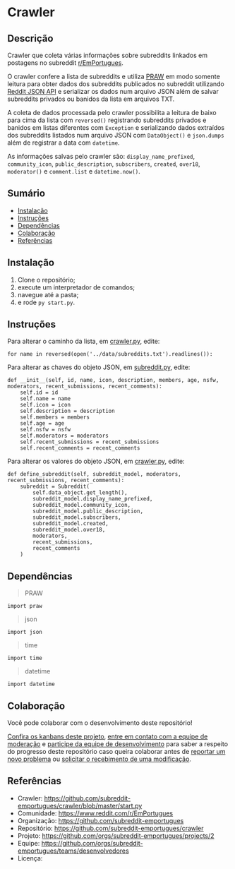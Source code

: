 # Crawler

## Descrição

Crawler que coleta várias informações sobre subreddits linkados em postagens no subreddit [r/EmPortugues](https://www.reddit.com/r/EmPortugues/).

O crawler confere a lista de subreddits e utiliza [PRAW](https://praw.readthedocs.io/en/latest/#) em modo somente leitura para obter dados dos subreddits publicados no subreddit utilizando [Reddit JSON API](https://github.com/reddit-archive/reddit/wiki/json) e serializar os dados num arquivo JSON além de salvar subreddits privados ou banidos da lista em arquivos TXT.

A coleta de dados processada pelo crawler possibilita a leitura de baixo para cima da lista com `reversed()` registrando subreddits privados e banidos em listas diferentes com `Exception` e serializando dados extraídos dos subreddits listados num arquivo JSON com `DataObject()` e `json.dumps` além de registrar a data com `datetime`.

As informações salvas pelo crawler são: `display_name_prefixed`, `community_icon`, `public_description`, `subscribers`, `created`, `over18`, `moderator()` e `comment.list` e `datetime.now()`.

## Sumário
* [Instalação](#Instalação)
* [Instruções](#Instruções)
* [Dependências](#Dependências)
* [Colaboração](#Colaboração)
* [Referências](#Referências)

## Instalação
1. Clone o repositório;
2. execute um interpretador de comandos;
3. navegue até a pasta;
4. e rode `py start.py`.

## Instruções
Para alterar o caminho da lista, em [crawler.py](https://github.com/subreddit-emportugues/crawler/blob/master/crawler.py), edite:
```
for name in reversed(open('../data/subreddits.txt').readlines()):
```

Para alterar as chaves do objeto JSON, em [subreddit.py](https://github.com/subreddit-emportugues/crawler/blob/master/subreddit.py), edite:
```
def __init__(self, id, name, icon, description, members, age, nsfw, moderators, recent_submissions, recent_comments):
    self.id = id
    self.name = name
    self.icon = icon
    self.description = description
    self.members = members
    self.age = age
    self.nsfw = nsfw
    self.moderators = moderators
    self.recent_submissions = recent_submissions
    self.recent_comments = recent_comments
```

Para alterar os valores do objeto JSON, em [crawler.py](https://github.com/subreddit-emportugues/crawler/blob/master/crawler.py), edite:
```
def define_subreddit(self, subreddit_model, moderators, recent_submissions, recent_comments):
    subreddit = Subreddit(
        self.data_object.get_length(),
        subreddit_model.display_name_prefixed,
        subreddit_model.community_icon,
        subreddit_model.public_description,
        subreddit_model.subscribers,
        subreddit_model.created,
        subreddit_model.over18,
        moderators,
        recent_submissions,
        recent_comments
    )
```

## Dependências
> PRAW
```
import praw
```
> json
```
import json
```
> time
```
import time
```
> datetime
```
import datetime
```

## Colaboração

Você pode colaborar com o desenvolvimento deste repositório!

[Confira os kanbans deste projeto](https://github.com/orgs/subreddit-emportugues/projects/2), [entre em contato com a equipe de moderação](https://reddit.com/message/compose?to=/r/EmPortugues) e [participe da equipe de desenvolvimento](https://github.com/orgs/subreddit-emportugues/teams/desenvolvedores) para saber a respeito do progresso deste repositório caso queira colaborar antes de [reportar um novo problema](https://github.com/subreddit-emportugues/aplicativo/issues) ou [solicitar o recebimento de uma modificação](https://github.com/subreddit-emportugues/aplicativo/pulls).

## Referências

* Crawler: https://github.com/subreddit-emportugues/crawler/blob/master/start.py
* Comunidade: https://www.reddit.com/r/EmPortugues
* Organização: https://github.com/subreddit-emportugues
* Repositório: https://github.com/subreddit-emportugues/crawler
* Projeto: https://github.com/orgs/subreddit-emportugues/projects/2
* Equipe: https://github.com/orgs/subreddit-emportugues/teams/desenvolvedores
* Licença: 
